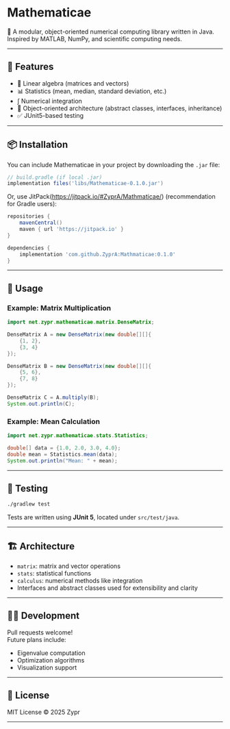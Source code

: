 
# Mathematicae

📐 A modular, object-oriented numerical computing library written in Java.  
Inspired by MATLAB, NumPy, and scientific computing needs.

---

## 🔧 Features

- 🧮 Linear algebra (matrices and vectors)
- 📊 Statistics (mean, median, standard deviation, etc.)
- ∫ Numerical integration
- 🧱 Object-oriented architecture (abstract classes, interfaces, inheritance)
- ✅ JUnit5-based testing

---

## 📦 Installation

You can include Mathematicae in your project by downloading the `.jar` file:

```groovy
// build.gradle (if local .jar)
implementation files('libs/Mathematicae-0.1.0.jar')
```

Or, use JitPack(https://jitpack.io/#ZyprA/Mathmaticae/) (recommendation for Gradle users):

```groovy
repositories {
    mavenCentral()
    maven { url 'https://jitpack.io' }
}

dependencies {
    implementation 'com.github.ZyprA:Mathmaticae:0.1.0'
}
```

---

## 🚀 Usage

### Example: Matrix Multiplication

```java
import net.zypr.mathematicae.matrix.DenseMatrix;

DenseMatrix A = new DenseMatrix(new double[][]{
    {1, 2},
    {3, 4}
});

DenseMatrix B = new DenseMatrix(new double[][]{
    {5, 6},
    {7, 8}
});

DenseMatrix C = A.multiply(B);
System.out.println(C);
```

### Example: Mean Calculation

```java
import net.zypr.mathematicae.stats.Statistics;

double[] data = {1.0, 2.0, 3.0, 4.0};
double mean = Statistics.mean(data);
System.out.println("Mean: " + mean);
```

---

## 🧪 Testing

```bash
./gradlew test
```

Tests are written using **JUnit 5**, located under `src/test/java`.

---

## 🏗️ Architecture

- `matrix`: matrix and vector operations
- `stats`: statistical functions
- `calculus`: numerical methods like integration
- Interfaces and abstract classes used for extensibility and clarity

---

## 🧑‍💻 Development

Pull requests welcome!  
Future plans include:

- Eigenvalue computation
- Optimization algorithms
- Visualization support

---

## 📄 License

MIT License © 2025 Zypr


---
